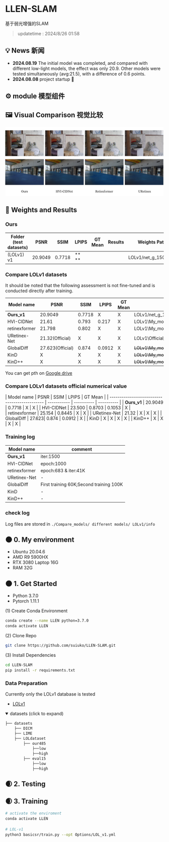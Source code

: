 &nbsp;
# LLEN-SLAM
基于弱光增强的SLAM

> updatetime : 2024/8/26 01:58

## 💡 News 新闻


- **2024.08.19** The initial model was completed, and compared with different low-light models, the effect was only 20.9. Other models were tested simultaneously (avg:21.5), with a difference of 0.6 points.
- **2024.08.08** project startup 🎈


## ⚙ module 模型组件


## 🖼 Visual Comparison 视觉比较

![P_com](./f_result/Photo_comparison.jpg)


## 🧾 Weights and Results 

### Ours

| Folder (test datasets)                        | PSNR        | SSIM       | LPIPS      | GT Mean | Results                                                      | Weights Path             |
| --------------------------------------------- | ----------- | ---------- | ---------- | ------- | ------------------------------------------------------------ | ------------------------ |
| (LOLv1)<br />v1        | 20.9049     |  0.7718    | **   **    |         |   | LOLv1/net_g_1500.pth         |

### Compare LOLv1 datasets

It should be noted that the following assessment is not fine-tuned and is conducted directly after training.

|   Model name       | PSNR        | SSIM        | LPIPS      | GT Mean     | 			Weights Path       |
| --------------------------------------------- | ----------- | ---------- | ---------- | -------  | ------------------------ |
| **Ours_v1**        | 20.9049   	  |  0.7718    |   X         |    X        | LOLv1/net_g_1500.pth         |
| HVI-CIDNet       	 | 21.61     	  |  0.793     | 0.217       |     X       |  LOLv1\My_model\epoch_best.pth  |
| retinexformer      | 21.798    	  |  0.802     | X           |      X      |  LOLv1\My_model\best_psnr_21.96_27000.pth  |
| URetinex-Net       | 21.32(Official) |     X      | X           |      X     |  LOLv1\Official_model\ckpt  |
| GlobalDiff     	  | 27.623(Official)|  0.874     |   0.0912    |      X    |  ~~LOLv1\My_model~~  |
| KinD      		 | X 				|     X      | X           |      X    |  ~~LOLv1\My_model~~  |
| KinD++     		  | X 				|     X      | X           |      X    |  ~~LOLv1\My_model~~  |


You can get pth on [Google drive](https://drive.google.com/drive/folders/1L7V2KOsgav5qFgU4CzwiNcC_OBz2OeQK?usp=sharing)
### Compare LOLv1 datasets official numerical value

|   Model name       | PSNR        | SSIM        | LPIPS      | GT Mean     | 
| --------------------------------------------- | ----------- | ---------- | ---------- |
| **Ours_v1**        | 20.9049   	  |  0.7718    |   X         |    X        | 
| HVI-CIDNet       	 | 23.500     	  |  0.8703     | 0.1053       |     X       |  
| retinexformer      | 25.154    	  |  0.8445     | X           |      X      | 
| URetinex-Net       | 21.32 |     X      | X           |      X     | 
| GlobalDiff     	  | 27.623|  0.874     |   0.0912    |      X    | 
| KinD      		 | X 				|     X      | X           |      X    | 
| KinD++     		  | X 				|     X      | X           |      X    | 

### Training log
|   Model name      |           comment			 |  
| ----------------- | ------------------------   |
| **Ours_v1**       |    iter:1500    			|       
| HVI-CIDNet       	|    epoch:1000    			|    
| retinexformer     |     epoch:683 & iter:41K   |   
| URetinex-Net      |     -   					|   
| GlobalDiff     	|    First training 60K;Second training 100K    |    
| KinD      		|     -  					 |    
| KinD++     		|  			-			    |  


### check log

Log files are stored in `./Compare_models/ different models/ LOLv1/info`

## 🌑 0. My environment

- Ubuntu 20.04.6
- AMD R9 5900HX
- RTX 3080 Laptop 16G
- RAM 32G

## 🌑 1. Get Started 

- Python 3.7.0
- Pytorch 1.11.1

(1) Create Conda Environment

```bash
conda create --name LLEN python=3.7.0
conda activate LLEN
```

(2) Clone Repo

```bash
git clone https://github.com/suiuko/LLEN-SLAM.git
```

(3) Install Dependencies

```bash
cd LLEN-SLAM
pip install -r requirements.txt
```

### Data Preparation

Currently only the LOLv1 database is tested

- [LOLv1](https://daooshee.github.io/BMVC2018website/)

<details open> <summary>datasets (click to expand)</summary>
  
```
├── datasets
	├── DICM
	├── LIME
	├── LOLdataset
		├── our485
			├──low
			├──high
		├── eval15
			├──low
			├──high

```
</details>

## 🌒 2. Testing 

## 🌒 3. Training  

```bash
# activate the enviroment
conda activate LLEN

# LOL-v1
python3 basicsr/train.py --opt Options/LOL_v1.yml

```

